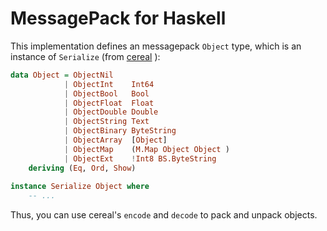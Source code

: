 # MessagePack for Haskell

This implementation defines an messagepack `Object` type, which is an instance of
`Serialize` (from [cereal](http://hackage.haskell.org/package/cereal) ):

```haskell
data Object = ObjectNil
            | ObjectInt    Int64
            | ObjectBool   Bool
            | ObjectFloat  Float
            | ObjectDouble Double
            | ObjectString Text
            | ObjectBinary ByteString
            | ObjectArray  [Object]
            | ObjectMap    (M.Map Object Object )
            | ObjectExt    !Int8 BS.ByteString
    deriving (Eq, Ord, Show)
    
instance Serialize Object where
    -- ...
```

Thus, you can use cereal's `encode` and `decode` to pack and unpack objects.
